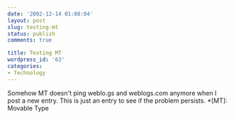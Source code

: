 ```yaml
---
date: '2002-12-14 01:08:04'
layout: post
slug: testing-mt
status: publish
comments: true

title: Testing MT
wordpress_id: '63'
categories:
- Technology
---
```


Somehow MT doesn't ping weblo.gs and weblogs.com anymore when I post a new entry. This is just an entry to see if the problem persists.
  *[MT]: Movable Type
